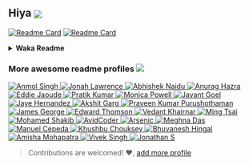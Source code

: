 ## Hiya <img align="center" src="https://media.giphy.com/media/1fhj2FW0661V3Nb2Me/giphy.gif" width="50">

[![Readme Card](https://github-readme-stats.vercel.app/api?username=ming-tsai&show_icons=true&theme=buefy&hide_border=true)](https://github.com/anuraghazra/github-readme-stats)
[![Readme Card](https://github-readme-streak-stats.herokuapp.com/?user=ming-tsai&theme=buefy&hide_border=true)](https://github.com/DenverCoder1/github-readme-streak-stats)


<details><summary><strong>Waka Readme</strong></summary>

<!--START_SECTION:waka-->
![Code Time](http://img.shields.io/badge/Code%20Time-0%20secs-blue)

![Profile Views](http://img.shields.io/badge/Profile%20Views-16-blue)

**🐱 My GitHub Data** 

> 📦 47.9 kB Used in GitHub's Storage 
 > 
> 🏆 434 Contributions in the Year 2023
 > 
> 💼 Opted to Hire
 > 
> 📜 31 Public Repositories 
 > 
> 🔑 6 Private Repositories 
 > 
**I'm a Night 🦉** 

```text
🌞 Morning                924 commits         ██░░░░░░░░░░░░░░░░░░░░░░░   08.47 % 
🌆 Daytime                1569 commits        ████░░░░░░░░░░░░░░░░░░░░░   14.37 % 
🌃 Evening                8344 commits        ███████████████████░░░░░░   76.45 % 
🌙 Night                  78 commits          ░░░░░░░░░░░░░░░░░░░░░░░░░   00.71 % 
```
📅 **I'm Most Productive on Sunday** 

```text
Monday                   1373 commits        ███░░░░░░░░░░░░░░░░░░░░░░   12.58 % 
Tuesday                  1472 commits        ███░░░░░░░░░░░░░░░░░░░░░░   13.49 % 
Wednesday                1401 commits        ███░░░░░░░░░░░░░░░░░░░░░░   12.84 % 
Thursday                 1538 commits        ████░░░░░░░░░░░░░░░░░░░░░   14.09 % 
Friday                   1628 commits        ████░░░░░░░░░░░░░░░░░░░░░   14.92 % 
Saturday                 1435 commits        ███░░░░░░░░░░░░░░░░░░░░░░   13.15 % 
Sunday                   2068 commits        █████░░░░░░░░░░░░░░░░░░░░   18.95 % 
```


📊 **This Week I Spent My Time On** 

```text
🕑︎ Time Zone: America/La_Paz

💬 Programming Languages: 
No Activity Tracked This Week

🔥 Editors: 
No Activity Tracked This Week
```

**I Mostly Code in TypeScript** 

```text
C#                       6 repos             █████░░░░░░░░░░░░░░░░░░░░   19.35 % 
Vue                      5 repos             ████░░░░░░░░░░░░░░░░░░░░░   16.13 % 
CSS                      1 repo              █░░░░░░░░░░░░░░░░░░░░░░░░   03.23 % 
HTML                     1 repo              █░░░░░░░░░░░░░░░░░░░░░░░░   03.23 % 
Assembly                 1 repo              █░░░░░░░░░░░░░░░░░░░░░░░░   03.23 % 
```



**Timeline**

![Lines of Code chart](https://raw.githubusercontent.com/ming-tsai/ming-tsai/master/assets/bar_graph.png)


 Last Updated on 20/07/2023 00:45:14 UTC
<!--END_SECTION:waka-->

</details>

### More awesome readme profiles <img align="top" src="https://media.giphy.com/media/1ZDCwrqow6vioQX4Yi/giphy.gif" width="30">
<!--awesome-profiles:start-->
<a href="https://github.com/anmol098">
    <img src="https://avatars.githubusercontent.com/u/15426564?u=5b0a7a4764c8aa9f554cb3dea4a3eae2b7b6a8ec&v=4" alt="Anmol Singh" width="60px" height="60px">
</a>
<a href="https://github.com/DenverCoder1">
    <img src="https://avatars.githubusercontent.com/u/20955511?u=5bbdbfe0199b05d6ca913fb799236c8beedcd192&v=4" alt="Jonah Lawrence" width="60px" height="60px">
</a>
<a href="https://github.com/abhisheknaiidu">
    <img src="https://avatars.githubusercontent.com/u/55599878?u=3a30be778eb401a1f8ee15a3d80fd721c33d8eed&v=4" alt="Abhishek Naidu" width="60px" height="60px">
</a>
<a href="https://github.com/anuraghazra">
    <img src="https://avatars.githubusercontent.com/u/35374649?u=3125539259bebd2d8af05462a37f22a4fba763e4&v=4" alt="Anurag Hazra" width="60px" height="60px">
</a>
<a href="https://github.com/eddiejaoude">
    <img src="https://avatars.githubusercontent.com/u/624760?u=745ab278247f5babf08c1bcae7db3284be830a21&v=4" alt="Eddie Jaoude" width="60px" height="60px">
</a>
<a href="https://github.com/pr2tik1">
    <img src="https://avatars.githubusercontent.com/u/34391513?u=f7c75bb368ee1cb58c2821753a623013a66a3ef8&v=4" alt="Pratik Kumar" width="60px" height="60px">
</a>
<a href="https://github.com/M0nica">
    <img src="https://avatars.githubusercontent.com/u/6998954?u=78ef436473b15f90ae2a50e64883ebf39c0c1b1d&v=4" alt="Monica Powell" width="60px" height="60px">
</a>
<a href="https://github.com/JayantGoel001">
    <img src="https://avatars.githubusercontent.com/u/54479676?u=52c05b3b0c1ec7fea0a4520334e5d93e9b02e22e&v=4" alt="Jayant Goel" width="60px" height="60px">
</a>
<a href="https://github.com/jayehernandez">
    <img src="https://avatars.githubusercontent.com/u/13959651?u=7c7e8c32a1b6c838daca2b689376539288a8572a&v=4" alt="Jaye Hernandez" width="60px" height="60px">
</a>
<a href="https://github.com/gargakshit">
    <img src="https://avatars.githubusercontent.com/u/15605299?u=e424225b7795e522558a7812dd71443c4e6f3667&v=4" alt="Akshit Garg" width="60px" height="60px">
</a>
<a href="https://github.com/praveenscience">
    <img src="https://avatars.githubusercontent.com/u/1830380?u=74697d8b1cbf3e16adec7b411369afbd53ce4864&v=4" alt="Praveen Kumar Purushothaman" width="60px" height="60px">
</a>
<a href="https://github.com/jamesgeorge007">
    <img src="https://avatars.githubusercontent.com/u/25279263?u=4b3389d9cd2e2aa0eab21899cb7e5746a4889e31&v=4" alt="James George" width="60px" height="60px">
</a>
<a href="https://github.com/ethomson">
    <img src="https://avatars.githubusercontent.com/u/1130014?u=fba98e9b0c56df115175b294898cf38f108c3f4f&v=4" alt="Edward Thomson" width="60px" height="60px">
</a>
<a href="https://github.com/VedantKhairnar">
    <img src="https://avatars.githubusercontent.com/u/42309779?u=0756e1c5b65c5e40ec0a4120081a56e97611f460&v=4" alt="Vedant Khairnar" width="60px" height="60px">
</a>
<a href="https://github.com/ming-tsai">
    <img src="https://avatars.githubusercontent.com/u/37890026?u=43559caf43dedba5fb5df816788153b4d2e00f7f&v=4" alt="Ming Tsai" width="60px" height="60px">
</a>
<a href="https://github.com/Mo-Shakib">
    <img src="https://avatars.githubusercontent.com/u/50780268?u=b9a073a8d1cd4c042f52d4739a2fe71c86610938&v=4" alt="Mohamed Shakib" width="60px" height="60px">
</a>
<a href="https://github.com/AvidCoder101">
    <img src="https://avatars.githubusercontent.com/u/70807684?u=35117e14f65e47d1f81505691372d124491a4f71&v=4" alt="AvidCoder" width="60px" height="60px">
</a>
<a href="https://github.com/Arsenic-ATG">
    <img src="https://avatars.githubusercontent.com/u/54987647?u=ba8199750601f23e24e03d35714fdb97dbbdbf03&v=4" alt="Arsenic" width="60px" height="60px">
</a>
<a href="https://github.com/Meghna-DAS">
    <img src="https://avatars.githubusercontent.com/u/55181652?u=5a98470282e26e8610d9551dfd6e2122a336a79f&v=4" alt="Meghna Das" width="60px" height="60px">
</a>
<a href="https://github.com/mecm1993">
    <img src="https://avatars.githubusercontent.com/u/8043309?v=4" alt="Manuel Cepeda" width="60px" height="60px">
</a>
<a href="https://github.com/ChoukseyKhushbu">
    <img src="https://avatars.githubusercontent.com/u/48558044?u=e5b8301423907004b7b020fccd5cf284eb78fa59&v=4" alt="Khushbu Chouksey" width="60px" height="60px">
</a>
<a href="https://github.com/BhuvaneshHingal">
    <img src="https://avatars.githubusercontent.com/u/58567847?u=a326a2c8d5dcd311130910db488f7732d24caf25&v=4" alt="Bhuvanesh Hingal" width="60px" height="60px">
</a>
<a href="https://github.com/Amisha-Mohapatra">
    <img src="https://avatars.githubusercontent.com/u/68538660?u=35b3e3a15aa2903462e37a1be3c0f47adbea101d&v=4" alt="Amisha Mohapatra" width="60px" height="60px">
</a>
<a href="https://github.com/vivmost">
    <img src="https://avatars.githubusercontent.com/u/58110469?u=c1ea80d369577542525da58c9e2715e8dc42adef&v=4" alt="Vivek Singh" width="60px" height="60px">
</a>
<a href="https://github.com/TGTGamer">
    <img src="https://avatars.githubusercontent.com/u/11413796?v=4" alt="Jonathan S" width="60px" height="60px">
</a>

<!--awesome-profiles:end-->
<br />

> Contributions are welcomed! ❤, [add more profile](https://github.com/ming-tsai/ming-tsai/edit/master/src/data/users.ts)
